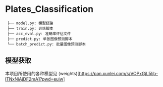 # Plates_Classification
```
 ├── model.py: 模型搭建
 ├── train.py: 训练脚本
 ├── acc_eval.py: 准确率评估文件
 ├── predict.py: 单张图像预测脚本
 └── batch_predict.py: 批量图像预测脚本
```
 ## 模型获取
 本项目所使用的各种模型见 (weights)[https://pan.xunlei.com/s/VOPxGjL5Ijb-lTNxNiAjDF2mA1?pwd=euiw]
